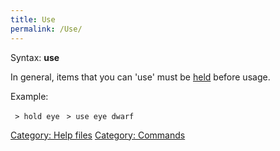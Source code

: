 ```yaml
---
title: Use
permalink: /Use/
---
```


Syntax: **use** <Item> <Target>

In general, items that you can 'use' must be [held](hold "wikilink")
before usage.

Example:

` > hold eye`
` > use eye dwarf`

[Category: Help files](Category:_Help_files "wikilink") [Category:
Commands](Category:_Commands "wikilink")
